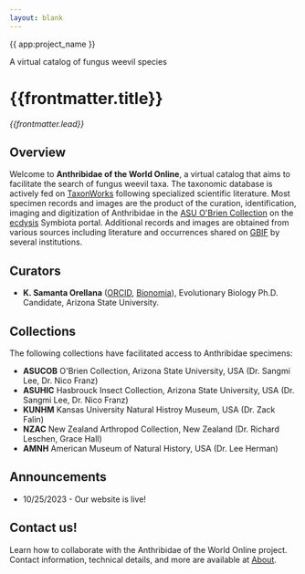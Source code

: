 ```yaml
---
layout: blank
---
```

<GalleryCarousel :depiction-id= "[809423]" height="500px">
  <div class="flex flex-col justify-center items-center w-full h-full bg-black bg-opacity-25 text-white gap-4 px-4 box-border">
    <span class="text-4xl font-medium">{{ app:project_name }}</span>
    <p class="text-lg sm:text-xl">A virtual catalog of fungus weevil species</p>
    <div class="mx-auto flex flex-col items-center mt-6 sm:mt-10 w-full ">
      <autocomplete-otu class="w-full sm:w-96 text-base-content ml-2 sm:ml-0" placeholder="Search by taxon name" autofocus/>
    </em>
    </div>
  </div>
</GalleryCarousel>    

<div class="container mx-auto my-8 px-4 md:px-0 box-border">
  
# {{frontmatter.title}}
_{{frontmatter.lead}}_

## Overview
Welcome to **Anthribidae of the World Online**, a virtual catalog that aims to facilitate the search of fungus weevil taxa. The taxonomic database is actively fed on [TaxonWorks](https://taxonworks.org) following specialized scientific literature. Most specimen records and images are the product of the curation, identification, imaging and digitization of Anthribidae in the [ASU O'Brien Collection](https://ecdysis.org/collections/misc/collprofiles.php?collid=2) on the [ecdysis](https://ecdysis.org) Symbiota portal. Additional records and images are obtained from various sources including literature and occurrences shared on [GBIF](https://gbif.org) by several institutions. 

## Curators

* **K. Samanta Orellana** ([ORCID](https://orcid.org/0000-0002-4098-5823), [Bionomia](https://bionomia.net/0000-0002-4098-5823)), Evolutionary Biology Ph.D. Candidate, Arizona State University.

## Collections 

The following collections have facilitated access to Anthribidae specimens:

* **ASUCOB**  O'Brien Collection, Arizona State University, USA (Dr. Sangmi Lee, Dr. Nico Franz)
* **ASUHIC**  Hasbrouck Insect Collection, Arizona State University, USA (Dr. Sangmi Lee, Dr. Nico Franz)
* **KUNHM**   Kansas University Natural Histroy Museum, USA (Dr. Zack Falin)
*  **NZAC**   New Zealand Arthropod Collection, New Zealand (Dr. Richard Leschen, Grace Hall)
*  **AMNH**   American Museum of Natural History, USA (Dr. Lee Herman)

## Announcements
* 10/25/2023 - Our website is live!

## Contact us!
Learn how to collaborate with the Anthribidae of the World Online project. Contact information, technical details, and more are available at [About](/about).
